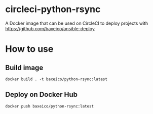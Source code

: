 # circleci-python-rsync
A Docker image that can be used on CircleCI to deploy projects with https://github.com/baxeico/ansible-deploy

# How to use

## Build image

`docker build . -t baxeico/python-rsync:latest`

## Deploy on Docker Hub

`docker push baxeico/python-rsync:latest`
